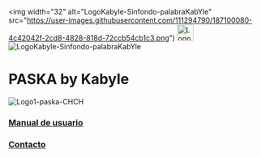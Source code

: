
<img width="32" alt="LogoKabyle-Sinfondo-palabraKabYle" src="https://user-images.githubusercontent.com/111294790/187100080-4c42042f-2cd8-4828-818d-72ccb54cb1c3.png") 
<img width="32" alt="LogoKabyle-Sinfondo-CH" src="https://user-images.githubusercontent.com/111294790/187101526-67508c06-e863-4c44-9145-73a68ef8b3f9.png">
![LogoKabyle-Sinfondo-palabraKabYle](https://github.com/kabyleuy/kabyleuy2/blob/main/resources/LogoKabyle-Sinfondo-palabraKabYle.png?raw=true)

# PASKA by Kabyle

![Logo1-paska-CHCH](https://user-images.githubusercontent.com/111294790/187100277-dbd68fe2-9f6e-4175-b8bc-5bff73e4aed4.jpg)

### [Manual de usuario](./ManualUsuario_caratula.md)

### [Contacto](./Contacto.md)
 
